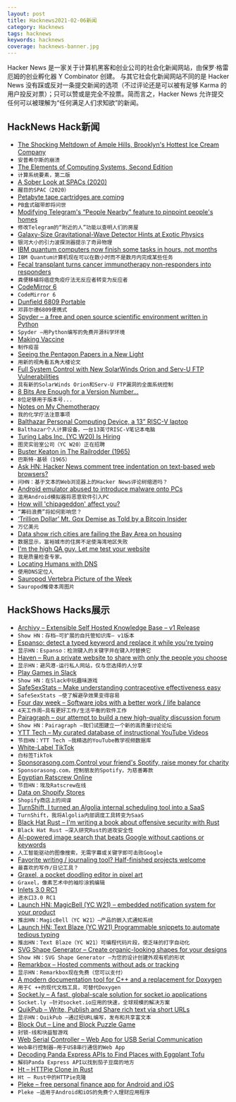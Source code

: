 ```yaml
---
layout: post
title: Hacknews2021-02-06新闻
category: Hacknews
tags: hacknews
keywords: hacknews
coverage: hacknews-banner.jpg
---
```


Hacker News 是一家关于计算机黑客和创业公司的社会化新闻网站，由保罗·格雷厄姆的创业孵化器 Y Combinator 创建。
与其它社会化新闻网站不同的是 Hacker News 没有踩或反对一条提交新闻的选项（不过评论还是可以被有足够 Karma 的用户投反对票）；只可以赞或是完全不投票。简而言之，Hacker News 允许提交任何可以被理解为“任何满足人们求知欲”的新闻。

## HackNews Hack新闻


- [The Shocking Meltdown of Ample Hills, Brooklyn's Hottest Ice Cream Company](https://marker.medium.com/the-shocking-meltdown-of-ample-hills-brooklyns-hottest-ice-cream-company-66b27dc1791d)
- `安普希尔斯的崩溃`
- [The Elements of Computing Systems, Second Edition](https://mitpress.mit.edu/books/elements-computing-systems-second-edition)
- `计算系统要素，第二版`
- [A Sober Look at SPACs (2020)](https://dx.doi.org/10.2139/ssrn.3720919)
- `醒目的SPAC（2020）`
- [Petabyte tape cartridges are coming](https://blocksandfiles.com/2021/02/04/petabyte-tape-cartridges-are-coming/)
- `PB盒式磁带即将问世`
- [Modifying Telegram's “People Nearby” feature to pinpoint people's homes](https://owlspace.xyz/cybersec/tg-nearby/)
- `修改Telegram的“附近的人”功能以查明人们的房屋`
- [Galaxy-Size Gravitational-Wave Detector Hints at Exotic Physics](https://www.scientificamerican.com/article/galaxy-size-gravitational-wave-detector-hints-at-exotic-physics/)
- `银河大小的引力波探测器提示了奇异物理`
- [IBM quantum computers now finish some tasks in hours, not months](https://www.engadget.com/ibm-quantum-computing-speedup-050134678.html)
- `IBM Quantum计算机现在可以在数小时而不是数月内完成某些任务`
- [Fecal transplant turns cancer immunotherapy non-responders into responders](https://www.eurekalert.org/pub_releases/2021-02/uop-ftt012921.php)
- `粪便移植将癌症免疫疗法无反应者转变为反应者`
- [CodeMirror 6](https://codemirror.net/6/)
- `CodeMirror 6`
- [Dunfield 6809 Portable](http://dunfield.classiccmp.org/d6809/index.htm)
- `邓菲尔德6809便携式`
- [Spyder – a free and open source scientific environment written in Python](https://www.spyder-ide.org/)
- `Spyder –用Python编写的免费开源科学环境`
- [Making Vaccine](https://www.lesswrong.com/posts/niQ3heWwF6SydhS7R/making-vaccine)
- `制作疫苗`
- [Seeing the Pentagon Papers in a New Light](https://www.propublica.org/article/seeing-the-pentagon-papers-in-a-new-light)
- `用新的视角看五角大楼论文`
- [Full System Control with New SolarWinds Orion and Serv-U FTP Vulnerabilities](https://www.trustwave.com/en-us/resources/blogs/spiderlabs-blog/full-system-control-with-new-solarwinds-orion-based-and-serv-u-ftp-vulnerabilities/)
- `具有新的SolarWinds Orion和Serv-U FTP漏洞的全面系统控制`
- [8 Bits Are Enough for a Version Number...](http://kroah.com/log/blog/2021/02/05/8-bits-are-enough-for-a-version-number-dot-dot-dot/)
- `8位足够用于版本号...`
- [Notes on My Chemotherapy](https://www.charlieharrington.com/chemotherapy)
- `我的化学疗法注意事项`
- [Balthazar Personal Computing Device, a 13” RISC-V laptop](https://balthazar.space/wiki/Balthazar)
- `Balthazar个人计算设备，一台13英寸RISC-V笔记本电脑`
- [Turing Labs Inc. (YC W20) Is Hiring](https://www.workatastartup.com/jobs/42033)
- `图灵实验室公司（YC W20）正在招聘`
- [Buster Keaton in The Railrodder (1965)](https://www.nfb.ca/film/railrodder/)
- `巴斯特·基顿（1965）`
- [Ask HN: Hacker News comment tree indentation on text-based web browsers?](item?id=26040504)
- `问HN：基于文本的Web浏览器上的Hacker News评论树缩进吗？`
- [Android emulator abused to introduce malware onto PCs](https://blog.malwarebytes.com/awareness/2021/02/android-emulator-abused-to-introduce-malware-onto-pcs/)
- `滥用Android模拟器将恶意软件引入PC`
- [How will 'chipageddon' affect you?](https://www.bbc.com/news/technology-55936011)
- `“筹码浪费”将如何影响您？`
- [‘Trillion Dollar’ Mt. Gox Demise as Told by a Bitcoin Insider](https://www.bloomberg.com/news/articles/2021-01-31/-trillion-dollar-mt-gox-demise-as-told-by-a-bitcoin-insider)
- `万亿美元`
- [Data show rich cities are failing the Bay Area on housing](https://goldenstatswarrior.substack.com/p/data-show-rich-cities-are-failing)
- `数据显示，富裕城市的住房不足使海湾地区失败`
- [I'm the high QA guy. Let me test your website](http://www.highqaguy.com/)
- `我是质量检查专家。`
- [Locating Humans with DNS](https://landshark.io/2021/02/04/dns-for-humans.html)
- `使用DNS定位人`
- [Sauropod Vertebra Picture of the Week](https://svpow.com/)
- `Sauropod椎骨本周图片`


## HackShows Hacks展示

- [ Archivy – Extensible Self Hosted Knowledge Base – v1 Release](https://archivy.github.io)
- `Show HN：存档–可扩展的自托管知识库– v1版本`
- [ Espanso: detect a typed keyword and replace it while you're typing](https://espanso.org/)
- `显示HN：Espanso：检测键入的关键字并在键入时替换它`
- [ Haven – Run a private website to share with only the people you choose](https://havenweb.org/)
- `显示HN：避风港-运行私人网站，仅与您选择的人分享`
- [ Play Games in Slack](https://bored.social/)
- `Show HN：在Slack中玩趣味游戏`
- [ SafeSexStats – Make understanding contraceptive effectiveness easy](https://safesexstats.com/)
- `SafeSexStats –使了解避孕效果变得容易`
- [ Four day week – Software jobs with a better work / life balance](https://www.fourdayweek.io/)
- `4天工作周–具有更好工作/生活平衡的软件工作`
- [ Pairagraph – our attempt to build a new high-quality discussion forum](http://pairagraph.com)
- `Show HN：Pairagraph –我们试图建立一个新的高质量讨论论坛`
- [ YTT Tech – My curated database of instructional YouTube Videos](https://ytt-tech.com)
- `节目HN：YTT Tech –我精选的YouTube教学视频数据库`
- [ White-Label TikTok](https://alvin5.com)
- `白标签TikTok`
- [ Sponsorasong.com,Control your friend's Spotify, raise money for charity](https://sponsorasong.com)
- `Sponsorasong.com，控制朋友的Spotify，为慈善筹款`
- [ Egyptian Ratscrew Online](https://playcards.club)
- `节目HN：埃及Ratscrew在线`
- [ Data on Shopify Stores](https://shopgram.io)
- `Shopify商店上的间谍`
- [ TurnShift, I turned an Algolia internal scheduling tool into a SaaS](https://turnshift.app/)
- `TurnShift，我将Algolia内部调度工具转变为SaaS`
- [ Black Hat Rust – I'm writing a book about offensive security with Rust](https://academy.kerkour.com/black-hat-rust)
- `Black Hat Rust –深入研究Rust的进攻安全性`
- [ AI-powered image search that beats Google without captions or keywords](https://evertrove.co/)
- `人工智能驱动的图像搜索，无需字幕或关键字即可击败Google`
- [ Favorite writing / journaling tool? Half-finished projects welcome](item?id=26030256)
- `最喜欢的写作/日记工具？`
- [ Graxel, a pocket doodling editor in pixel art](https://maxwellito.github.io/graxel/)
- `Graxel，像素艺术中的袖珍涂鸦编辑`
- [ Inlets 3.0 RC1](https://github.com/inlets/inlets/releases/tag/3.0.0-rc1)
- `进水口3.0 RC1`
- [Launch HN: MagicBell (YC W21) – embedded notification system for your product](item?id=26037645)
- `推出HN：MagicBell（YC W21）–产品的嵌入式通知系统`
- [Launch HN: Text Blaze (YC W21) Programmable snippets to automate tedious typing](item?id=26037816)
- `推出HN：Text Blaze（YC W21）可编程代码片段，使乏味的打字自动化`
- [ SVG Shape Generator – Create organic-looking shapes for your designs](https://www.softr.io/tools/svg-shape-generator)
- `Show HN：SVG Shape Generator –为您的设计创建外观有机的形状`
- [ Remarkbox – Hosted comments without ads or tracking](https://www.remarkbox.com/remarkbox-is-now-pay-what-you-can.html)
- `显示HN：Remarkbox现在免费（您可以支付）`
- [ A modern documentation tool for C++ and a replacement for Doxygen](https://hdoc.io/)
- `用于C ++的现代文档工具，可替代Doxygen`
- [ Socket.ly – A fast, global-scale solution for socket.io applications](https://socket.ly)
- `Socket.ly –针对socket.io应用的快速，全球规模的解决方案`
- [ QuikPub – Write, Publish and Share rich text via short URLs](https://quikpub.co/)
- `显示HN：QuikPub –通过短URL编写，发布和共享富文本`
- [ Block Out – Line and Block Puzzle Game](https://blockoutunity.github.io/)
- `封锁-线和块益智游戏`
- [ Web Serial Controller – Web App for USB Serial Communication](https://webserial.app/)
- `Web串行控制器–用于USB串行通信的Web App`
- [ Decoding Panda Express APIs to Find Places with Eggplant Tofu](https://medium.com/analytics-vidhya/i-reverse-engineered-panda-expresss-internal-api-to-map-every-store-that-has-eggplant-tofu-88fd9c37f184)
- `解码Panda Express API以找到茄子豆腐的地方`
- [ Ht – HTTPie Clone in Rust](https://github.com/ducaale/ht)
- `Ht – Rust中的HTTPie克隆`
- [ Pleke – free personal finance app for Android and iOS](https://pleke.com/)
- `Pleke –适用于Android和iOS的免费个人理财应用程序`

